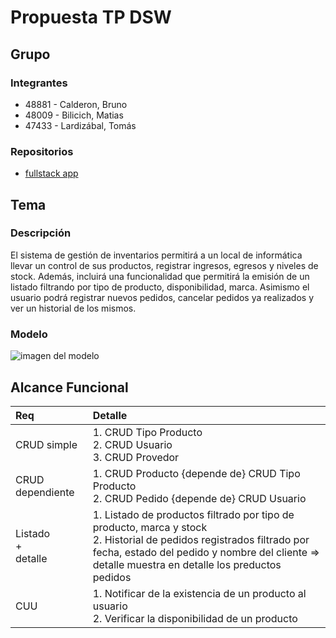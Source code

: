 # Propuesta TP DSW

## Grupo
### Integrantes
* 48881 - Calderon, Bruno
* 48009 - Bilicich, Matias
* 47433 - Lardizábal, Tomás

### Repositorios
* [fullstack app](https://github.com/Calhdo/tp-dsw-2025.git)

## Tema
### Descripción
El sistema de gestión de inventarios permitirá a un local de informática llevar un control de sus productos, registrar ingresos, egresos y niveles de stock. Además, incluirá una funcionalidad que permitirá la emisión de un listado filtrando por tipo de producto, disponibilidad, marca. Asimismo el usuario podrá registrar nuevos pedidos, cancelar pedidos ya realizados y ver un historial de los mismos.

### Modelo
![imagen del modelo](https://drive.google.com/file/d/1ks3dxN0PM8-Mzz7eZO3CZOSj_YKoR3yz/view?usp=drive_link)

## Alcance Funcional 
|Req|Detalle|
|:-|:-|
|CRUD simple|1. CRUD Tipo Producto<br>2. CRUD Usuario<br>3. CRUD Provedor|
|CRUD dependiente|1. CRUD Producto {depende de} CRUD Tipo Producto<br>2. CRUD Pedido {depende de} CRUD Usuario|
|Listado<br>+<br>detalle| 1. Listado de productos filtrado por tipo de producto, marca y stock<br> 2. Historial de pedidos registrados filtrado por fecha, estado del pedido y nombre del cliente => detalle muestra en detalle los preductos pedidos|
|CUU|1. Notificar de la existencia de un producto al usuario<br>2. Verificar la disponibilidad de un producto|





